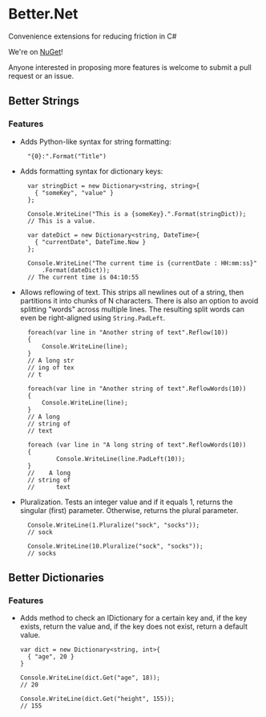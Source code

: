 Better.Net
=================

Convenience extensions for reducing friction in C#

We're on [NuGet](https://nuget.org/packages/BetterDotNet)!

Anyone interested in proposing more features is welcome to submit a pull request or an issue.

## Better Strings

### Features

* Adds Python-like syntax for string formatting:

        "{0}:".Format("Title")

* Adds formatting syntax for dictionary keys:

        var stringDict = new Dictionary<string, string>{
          { "someKey", "value" }
        };

        Console.WriteLine("This is a {someKey}.".Format(stringDict));
        // This is a value.

        var dateDict = new Dictionary<string, DateTime>{
          { "currentDate", DateTime.Now }
        };

        Console.WriteLine("The current time is {currentDate : HH:mm:ss}"
            .Format(dateDict));
        // The current time is 04:10:55

* Allows reflowing of text. This strips all newlines out of a string, then
  partitions it into chunks of N characters. There is also an option to
  avoid splitting "words" across multiple lines. The resulting split words
  can even be right-aligned using `String.PadLeft`.

        foreach(var line in "Another string of text".Reflow(10))
        {
            Console.WriteLine(line);
        }
        // A long str
        // ing of tex
        // t

        foreach(var line in "Another string of text".ReflowWords(10))
        {
            Console.WriteLine(line);
        }
        // A long
        // string of
        // text

        foreach (var line in "A long string of text".ReflowWords(10))
        {
                Console.WriteLine(line.PadLeft(10));
        }
        //    A long
        // string of
        //      text

* Pluralization. Tests an integer value and if it equals 1, returns the
  singular (first) parameter. Otherwise, returns the plural parameter.

        Console.WriteLine(1.Pluralize("sock", "socks"));
        // sock

        Console.WriteLine(10.Pluralize("sock", "socks"));
        // socks

## Better Dictionaries

### Features

  * Adds method to check an IDictionary for a certain key and, if the key
    exists, return the value and, if the key does not exist, return a default
    value.

        var dict = new Dictionary<string, int>{
          { "age", 20 }
        }

        Console.WriteLine(dict.Get("age", 18));
        // 20

        Console.WriteLine(dict.Get("height", 155));
        // 155
